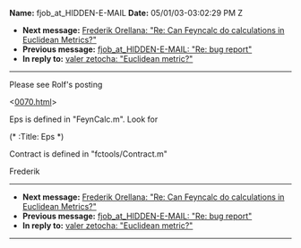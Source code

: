**Name:** fjob_at_HIDDEN-E-MAIL
**Date:** 05/01/03-03:02:29 PM Z

  - **Next message:** [Frederik Orellana: "Re: Can Feyncalc do
    calculations in Euclidean Metrics?"](0142.html)
  - **Previous message:** [fjob_at_HIDDEN-E-MAIL: "Re: bug
    report"](0140.html)
  - **In reply to:** [valer zetocha: "Euclidean metric?"](0126.html)

-----

Please see Rolf's posting  

<[0070.html](0070.html)>  

Eps is defined in "FeynCalc.m". Look for  

(\* :Title: Eps \*)  

Contract is defined in "fctools/Contract.m"  

Frederik  

-----

  - **Next message:** [Frederik Orellana: "Re: Can Feyncalc do
    calculations in Euclidean Metrics?"](0142.html)
  - **Previous message:** [fjob_at_HIDDEN-E-MAIL: "Re: bug
    report"](0140.html)
  - **In reply to:** [valer zetocha: "Euclidean metric?"](0126.html)

-----

